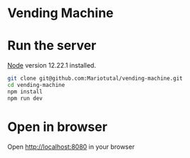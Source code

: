 # Vending Machine

# Run the server

[Node](https://nodejs.org) version 12.22.1 installed.

```sh
git clone git@github.com:Mariotutal/vending-machine.git
cd vending-machine
npm install
npm run dev
```

# Open in browser

 Open [http://localhost:8080](http://localhost:8080) in your browser